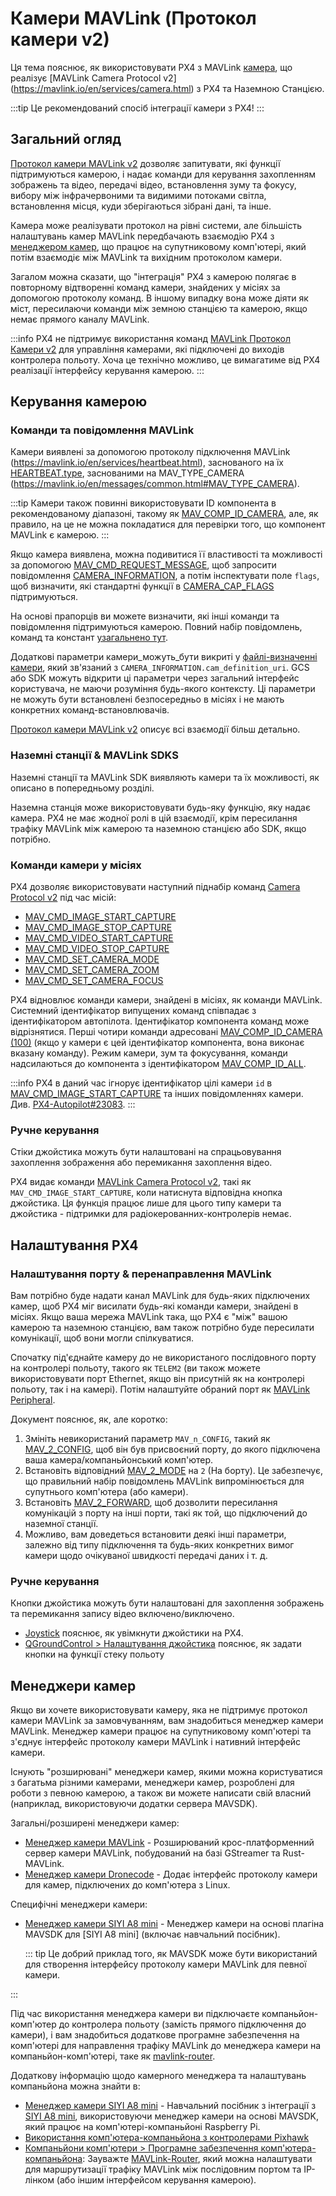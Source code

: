 # Камери MAVLink (Протокол камери v2)

Ця тема пояснює, як використовувати PX4 з MAVLink [камера](../camera/index.md), що реалізує [MAVLink Camera Protocol v2] (https://mavlink.io/en/services/camera.html) з PX4 та Наземною Станцією.

:::tip
Це рекомендований спосіб інтеграції камери з PX4!
:::

## Загальний огляд

[Протокол камери MAVLink v2](https://mavlink.io/en/services/camera.html) дозволяє запитувати, які функції підтримуються камерою, і надає команди для керування захопленням зображень та відео, передачі відео, встановлення зуму та фокусу, вибору між інфрачервоними та видимими потоками світла, встановлення місця, куди зберігаються зібрані дані, та інше.

Камера може реалізувати протокол на рівні системи, але більшість налаштувань камер MAVLink передбачають взаємодію PX4 з [менеджером камер](#camera-managers), що працює на супутниковому комп'ютері, який потім взаємодіє між MAVLink та вихідним протоколом камери.

Загалом можна сказати, що "інтеграція" PX4 з камерою полягає в повторному відтворенні команд камери, знайдених у місіях за допомогою протоколу команд.
В іншому випадку вона може діяти як міст, пересилаючи команди між земною станцією та камерою, якщо немає прямого каналу MAVLink.

:::info
PX4 не підтримує використання команд [MAVLink Протокол Камери v2](https://mavlink.io/en/services/camera.html) для управління камерами, які підключені до виходів контролера польоту.
Хоча це технічно можливо, це вимагатиме від PX4 реалізації інтерфейсу керування камерою.
:::

## Керування камерою

### Команди та повідомлення MAVLink

Камери виявлені за допомогою протоколу підключення MAVLink (https://mavlink.io/en/services/heartbeat.html), заснованого на їх [HEARTBEAT.type](https://mavlink.io/en/messages/common.html#HEARTBEAT), заснованими на MAV_TYPE_CAMERA (https://mavlink.io/en/messages/common.html#MAV_TYPE_CAMERA).

:::tip
Камери також повинні використовувати ID компонента в рекомендованому діапазоні, такому як [MAV_COMP_ID_CAMERA](https://mavlink.io/en/messages/common.html#MAV_COMP_ID_CAMERA), але, як правило, на це не можна покладатися для перевірки того, що компонент MAVLink є камерою.
:::

Якщо камера виявлена, можна подивитися її властивості та можливості за допомогою [MAV_CMD_REQUEST_MESSAGE](https://mavlink.io/en/messages/common.html#MAV_CMD_REQUEST_MESSAGE), щоб запросити повідомлення [CAMERA_INFORMATION](https://mavlink.io/en/messages/common.html#CAMERA_INFORMATION), а потім інспектувати поле `flags`, щоб визначити, які стандартні функції в [CAMERA_CAP_FLAGS](https://mavlink.io/en/messages/common.html#CAMERA_CAP_FLAGS) підтримуються.

На основі прапорців ви можете визначити, які інші команди та повідомлення підтримуються камерою.
Повний набір повідомлень, команд та констант [узагальнено тут](https://mavlink.io/en/services/camera.html#messagecommandenum-summary).

Додаткові параметри камери_можуть_бути викриті у [файлі-визначенні камери](https://mavlink.io/en/services/camera_def.html), який зв'язаний з `CAMERA_INFORMATION.cam_definition_uri`.
GCS або SDK можуть відкрити ці параметри через загальний інтерфейс користувача, не маючи розуміння будь-якого контексту.
Ці параметри не можуть бути встановлені безпосередньо в місіях і не мають конкретних команд-встановлювачів.

[Протокол камери MAVLink v2](https://mavlink.io/en/services/camera.html) описує всі взаємодії більш детально.

### Наземні станції & MAVLink SDKS

Наземні станції та MAVLink SDK виявляють камери та їх можливості, як описано в попередньому розділі.

Наземна станція може використовувати будь-яку функцію, яку надає камера.
PX4 не має жодної ролі в цій взаємодії, крім пересилання трафіку MAVLink між камерою та наземною станцією або SDK, якщо потрібно.

### Команди камери у місіях

PX4 дозволяє використовувати наступний піднабір команд [Camera Protocol v2](https://mavlink.io/en/services/camera.html) під час місій:

- [MAV_CMD_IMAGE_START_CAPTURE](https://mavlink.io/en/messages/common.html#MAV_CMD_IMAGE_START_CAPTURE)
- [MAV_CMD_IMAGE_STOP_CAPTURE](https://mavlink.io/en/messages/common.html#MMAV_CMD_IMAGE_STOP_CAPTURE)
- [MAV_CMD_VIDEO_START_CAPTURE](https://mavlink.io/en/messages/common.html#MAV_CMD_VIDEO_START_CAPTURE)
- [MAV_CMD_VIDEO_STOP_CAPTURE](https://mavlink.io/en/messages/common.html#MAV_CMD_VIDEO_STOP_CAPTURE)
- [MAV_CMD_SET_CAMERA_MODE](https://mavlink.io/en/messages/common.html#MAV_CMD_SET_CAMERA_MODE)
- [MAV_CMD_SET_CAMERA_ZOOM](https://mavlink.io/en/messages/common.html#MAV_CMD_SET_CAMERA_ZOOM)
- [MAV_CMD_SET_CAMERA_FOCUS](https://mavlink.io/en/messages/common.html#MAV_CMD_SET_CAMERA_FOCUS)

PX4 відновлює команди камери, знайдені в місіях, як команди MAVLink.
Системний ідентифікатор випущених команд співпадає з ідентифікатором автопілота.
Ідентифікатор компонента команд може відрізнятися.
Перші чотири команди адресовані [MAV_COMP_ID_CAMERA (100)](https://mavlink.io/en/messages/common.html#MAV_COMP_ID_CAMERA) (якщо у камери є цей ідентифікатор компонента, вона виконає вказану команду).
Режим камери, зум та фокусування, команди надсилаються до компонента з ідентифікатором [MAV_COMP_ID_ALL](https://mavlink.io/en/messages/common.html#MAV_COMP_ID_ALL).

:::info
PX4 в даний час ігнорує ідентифікатор цілі камери `id` в [MAV_CMD_IMAGE_START_CAPTURE](https://mavlink.io/en/messages/common.html#MAV_CMD_IMAGE_START_CAPTURE) та інших повідомленнях камери.
Див. [PX4-Autopilot#23083](https://github.com/PX4/PX4-Autopilot/issues/23083).
:::

<!--
List of all supported commands in missions in:
format_mavlink_mission_item() => https://github.com/PX4/PX4-Autopilot/blob/main/src/modules/mavlink/mavlink_mission.cpp#L1672-L1693

Mission items are executed when set active.
void Mission::setActiveMissionItems() => https://github.com/PX4/PX4-Autopilot/blob/main/src/modules/navigator/mission.cpp#L187-L281
  At end the current non-waypoint command is "issued":
  note at end => issue_command(_mission_item);

Issuing command:
MissionBlock::issue_command(const mission_item_s &item) =>  https://github.com/PX4/PX4-Autopilot/blob/main/src/modules/navigator/mission_block.cpp#L543-L562
  At end this publishes the current vehicle command
  _navigator->publish_vehicle_cmd(&vcmd);

Publishing command:
void Navigator::publish_vehicle_cmd(vehicle_command_s *vcmd)  => https://github.com/PX4/PX4-Autopilot/blob/main/src/modules/navigator/navigator_main.cpp#L1358
  For camera commands set to vcmd->target_component = 100; // MAV_COMP_ID_CAMERA
  All others just get published as-is
-->

### Ручне керування

Стіки джойстика можуть бути налаштовані на спрацьовування захоплення зображення або перемикання захоплення відео.

PX4 видає команди [MAVLink Camera Protocol v2](https://mavlink.io/en/services/camera.html), такі як `MAV_CMD_IMAGE_START_CAPTURE`, коли натиснута відповідна кнопка джойстика.
Ця функція працює лише для цього типу камери та джойстика - підтримки для радіокерованних-контролерів немає.

## Налаштування PX4

### Налаштування порту & перенаправлення MAVLink

Вам потрібно буде надати канал MAVLink для будь-яких підключених камер, щоб PX4 міг висилати будь-які команди камери, знайдені в місіях.
Якщо ваша мережа MAVLink така, що PX4 є "між" вашою камерою та наземною станцією, вам також потрібно буде пересилати комунікації, щоб вони могли спілкуватися.

Спочатку під'єднайте камеру до не використаного послідовного порту на контролері польоту, такого як `TELEM2` (ви також можете використовувати порт Ethernet, якщо він присутній як на контролері польоту, так і на камері).
Потім налаштуйте обраний порт як [MAVLink Peripheral](../peripherals/mavlink_peripherals.md).

Документ пояснює, як, але коротко:

1. Змініть невикористаний параметр `MAV_n_CONFIG`, такий як [MAV_2_CONFIG](../advanced_config/parameter_reference.md#MAV_2_CONFIG), щоб він був присвоєний порту, до якого підключена ваша камера/компаньйонський комп'ютер.
2. Встановіть відповідний [MAV_2_MODE](../advanced_config/parameter_reference.md#MAV_2_MODE) на `2` (На борту).
   Це забезпечує, що правильний набір повідомлень MAVLink випромінюється для супутнього комп'ютера (або камери).
3. Встановіть [MAV_2_FORWARD](../advanced_config/parameter_reference.md#MAV_2_FORWARD), щоб дозволити пересилання комунікацій з порту на інші порти, такі як той, що підключений до наземної станції.
4. Можливо, вам доведеться встановити деякі інші параметри, залежно від типу підключення та будь-яких конкретних вимог камери щодо очікуваної швидкості передачі даних і т. д.

### Ручне керування

Кнопки джойстика можуть бути налаштовані для захоплення зображень та перемикання запису відео включено/виключено.

- [Joystick](../config/joystick.md#enabling-px4-joystick-support) пояснює, як увімкнути джойстики на PX4.
- [QGroundControl > Налаштування джойстика](https://docs.qgroundcontrol.com/master/en/qgc-user-guide/setup_view/joystick.html) пояснює, як задати кнопки на функції стеку польоту

<!-- Cameras cannot be controlled from an RC controller as far as I can tell -->

## Менеджери камер

Якщо ви хочете використовувати камеру, яка не підтримує протокол камери MAVLink за замовчуванням, вам знадобиться менеджер камери MAVLink.
Менеджер камери працює на супутниковому комп'ютері та з'єднує інтерфейс протоколу камери MAVLink і нативний інтерфейс камери.

Існують "розширювані" менеджери камер, якими можна користуватися з багатьма різними камерами, менеджери камер, розроблені для роботи з певною камерою, а також ви можете написати свій власний (наприклад, використовуючи додатки сервера MAVSDK).

Загальні/розширені менеджери камер:

- [Менеджер камери MAVLink](https://github.com/mavlink/mavlink-camera-manager) - Розширюваний крос-платформенний сервер камери MAVLink, побудований на базі GStreamer та Rust-MAVLink.
- [Менеджер камери Dronecode](https://camera-manager.dronecode.org/en/) - Додає інтерфейс протоколу камери для камер, підключених до комп'ютера з Linux.

Специфічні менеджери камери:

- [Менеджер камери SIYI A8 mini](https://github.com/julianoes/siyi-a8-mini-camera-manager) - Менеджер камери на основі плагіна MAVSDK для [SIYI A8 mini] (включає навчальний посібник).

  ::: tip
  Це добрий приклад того, як MAVSDK може бути використаний для створення інтерфейсу протоколу камери MAVLink для певної камери.

:::

Під час використання менеджера камери ви підключаєте компаньйон-комп'ютер до контролера польоту (замість прямого підключення до камери), і вам знадобиться додаткове програмне забезпечення на комп'ютері для направлення трафіку MAVLink до менеджера камери на компаньйон-комп'ютері, таке як [mavlink-router](https://github.com/mavlink-router/mavlink-router).

Додаткову інформацію щодо камерного менеджера та налаштувань компаньйона можна знайти в:

- [Менеджер камери SIYI A8 mini](https://github.com/julianoes/siyi-a8-mini-camera-manager) - Навчальний посібник з інтеграції з [SIYI A8 mini](https://shop.siyi.biz/products/siyi-a8-mini), використовуючи менеджер камери на основі MAVSDK, який працює на комп'ютері-компаньйоні Raspberry Pi.
- [Використання комп'ютера-компаньйона з контролерами Pixhawk](../companion_computer/pixhawk_companion.md)
- [Компаньйони комп'ютери > Програмне забезпечення комп'ютера-компаньйона](../companion_computer/index.md#companion-computer-software): Зауважте [MAVLink-Router](https://github.com/mavlink-router/mavlink-router), який можна налаштувати для маршрутизації трафіку MAVLink між послідовним портом та IP-лінком (або іншим інтерфейсом керування камерою).
